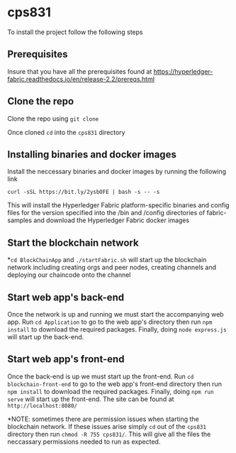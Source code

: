 # cps831

To install the project follow the following steps

## Prerequisites

Insure that you have all the prerequisites found at https://hyperledger-fabric.readthedocs.io/en/release-2.2/prereqs.html

## Clone the repo

Clone the repo using `git clone`

Once cloned `cd` into the `cps831` directory

## Installing binaries and docker images

Install the neccessary binaries and docker images by running the following link

`curl -sSL https://bit.ly/2ysbOFE | bash -s -- -s`

This will install the Hyperledger Fabric platform-specific binaries and config files for the version specified into the /bin and /config directories of fabric-samples and download the Hyperledger Fabric docker images

## Start the blockchain network

\*`cd BlockChainApp` and `./startFabric.sh` will start up the blockchain network including creating orgs and peer nodes, creating channels and deploying our chaincode onto the channel

## Start web app's back-end

Once the network is up and running we must start the accompanying web app. Run `cd Application` to go to the web app's directory then run `npm install` to download the required packages. Finally, doing `node express.js` will start up the back-end.

## Start web app's front-end

Once the back-end is up we must start up the front-end. Run `cd blockchain-front-end` to go to the web app's front-end directory then run `npm install` to download the required packages. Finally, doing `npm run serve` will start up the front-end. The site can be found at `http://localhost:8080/`


*NOTE: sometimes there are permission issues when starting the blockchain network. If these issues arise simply `cd` out of the `cps831` directory then run `chmod -R 755 cps831/`. This will give all the files the neccassary permissions needed to run as expected.
